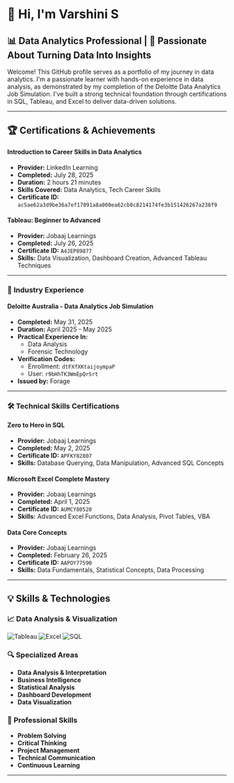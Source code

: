 # 👋 Hi, I'm Varshini S

## 📊 Data Analytics Professional | 🎯 Passionate About Turning Data Into Insights

Welcome! This GitHub profile serves as a portfolio of my journey in data analytics. I'm a passionate learner with hands-on experience in data analysis, as demonstrated by my completion of the Deloitte Data Analytics Job Simulation. I've built a strong technical foundation through certifications in SQL, Tableau, and Excel to deliver data-driven solutions.


---

## 🏆 Certifications & Achievements

#### **Introduction to Career Skills in Data Analytics**
- **Provider:** LinkedIn Learning
- **Completed:** July 28, 2025
- **Duration:** 2 hours 21 minutes
- **Skills Covered:** Data Analytics, Tech Career Skills
- **Certificate ID:** `ac5ae62a3d9be36a7ef17091a8a000ea62cb0c8214174fe3b151426267a238f9`

#### **Tableau: Beginner to Advanced**
- **Provider:** Jobaaj Learnings
- **Completed:** July 26, 2025
- **Certificate ID:** `A4JEP89877` 
- **Skills:** Data Visualization, Dashboard Creation, Advanced Tableau Techniques

---

### 💼 **Industry Experience**

#### **Deloitte Australia - Data Analytics Job Simulation**
- **Completed:** May 31, 2025
- **Duration:** April 2025 - May 2025
- **Practical Experience In:**
  - Data Analysis
  - Forensic Technology
- **Verification Codes:** 
  - Enrollment: `dtFXfXKtaijoympaP` 
  - User: `r9bHhTK3WmEpQrSrt` 
- **Issued by:** Forage

---

### 🛠️ **Technical Skills Certifications**

#### **Zero to Hero in SQL**
- **Provider:** Jobaaj Learnings
- **Completed:** May 2, 2025
- **Certificate ID:** `APFKY82807` 
- **Skills:** Database Querying, Data Manipulation, Advanced SQL Concepts

#### **Microsoft Excel Complete Mastery**
- **Provider:** Jobaaj Learnings
- **Completed:** April 1, 2025
- **Certificate ID:** `AUMCY80520` 
- **Skills:** Advanced Excel Functions, Data Analysis, Pivot Tables, VBA

#### **Data Core Concepts**
- **Provider:** Jobaaj Learnings
- **Completed:** February 26, 2025
- **Certificate ID:** `AAPOY77590`
- **Skills:** Data Fundamentals, Statistical Concepts, Data Processing

---

## 💡 Skills & Technologies

### 📈 **Data Analysis & Visualization**
![Tableau](https://img.shields.io/badge/Tableau-E97627?style=for-the-badge&logo=tableau&logoColor=white)
![Excel](https://img.shields.io/badge/Microsoft_Excel-217346?style=for-the-badge&logo=microsoft-excel&logoColor=white)
![SQL](https://img.shields.io/badge/SQL-4479A1?style=for-the-badge&logo=mysql&logoColor=white)

### 🔍 **Specialized Areas**
- **Data Analysis & Interpretation**
- **Business Intelligence**
- **Statistical Analysis**
- **Dashboard Development**
- **Data Visualization**

### 🎯 **Professional Skills**
- **Problem Solving**
- **Critical Thinking**
- **Project Management**
- **Technical Communication**
- **Continuous Learning**

---
